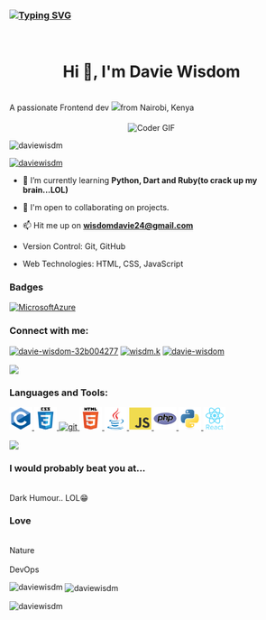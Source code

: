 ### [![Typing SVG](https://readme-typing-svg.demolab.com?font=Flavors&size=29&pause=1000&color=83F7EB&random=false&width=435&lines=An+Ardent+Frontend+Developer</!>)](https://git.io/typing-svg)

# <center><br>Hi 👋, I'm Davie Wisdom</br></center>
 <br>A passionate Frontend dev <img src=https://tenor.com/view/kaito-typing-gaming-programming-anime-gif-9051183.gif width='30'>from Nairobi, Kenya</br>
<p>
  <center>
<img align="middle" class="center" alt="Coder GIF" height=250 width=350 src="https://user-images.githubusercontent.com/55389276/140866485-8fb1c876-9a8f-4d6a-98dc-08c4981eaf70.gif">
  </center>
</p>


<p align="left"> <img src="https://komarev.com/ghpvc/?username=daviewisdm&label=Profile%20views&color=0e75b6&style=flat" alt="daviewisdm" /> </p>

<p align="left"> <a href="https://github.com/ryo-ma/github-profile-trophy"><img src="https://github-profile-trophy.vercel.app/?username=daviewisdm" alt="daviewisdm" /></a> </p>


- 🌱 I’m currently learning <b>**Python, Dart and Ruby</b>(to crack up my brain...LOL)**

- 🤝  I'm open to collaborating on projects.

- 📫 Hit me up on **wisdomdavie24@gmail.com**

- Version Control: Git, GitHub

- Web Technologies: HTML, CSS, JavaScript

<h3 align="left">Badges </h3>
<p align="left">
 <a href="https://www.credly.com/badges/a109d3a3-9738-4780-bd1a-6b330e248fd1/public_url">
   <img src="https://images.credly.com/size/220x220/images/486d0b19-bd25-4559-93d8-028809d56df6/image.png" alt="MicrosoftAzure" />
 </a>
</p>

<h3 align="left">Connect with me:</h3>
<p align="left">
<a href="https://linkedin.com/in/davie-wisdom-32b004277" target="blank"><img align="center" src="https://raw.githubusercontent.com/rahuldkjain/github-profile-readme-generator/master/src/images/icons/Social/linked-in-alt.svg" alt="davie-wisdom-32b004277" height="30" width="40" /></a>
 <a href="https://instagram.com/wisdm.k" target="blank"><img align="center" src="https://raw.githubusercontent.com/rahuldkjain/github-profile-readme-generator/master/src/images/icons/Social/instagram.svg" alt="wisdm.k" height="30" width="40" /></a>
<a href="https://stackoverflow.com/users/21936622/davie-wisdom" target="blank"><img align="center" src="https://raw.githubusercontent.com/rahuldkjain/github-profile-readme-generator/master/src/images/icons/Social/stack-overflow.svg" alt="davie-wisdom" height="30" width="40" /></a>

</p>
<p>
  <img align="center" src="https://tenor.com/view/yo-hit-me-up-call-me-holla-hmu-eman-sv2-gif-15495089.gif" width="300">
</p>

<h3 align="left">Languages and Tools:</h3>
<p align="left"> <a href="https://www.cprogramming.com/" target="_blank" rel="noreferrer"> <img src="https://raw.githubusercontent.com/devicons/devicon/master/icons/c/c-original.svg" alt="c" width="40" height="40"/> </a> <a href="https://www.w3schools.com/css/" target="_blank" rel="noreferrer"> <img src="https://raw.githubusercontent.com/devicons/devicon/master/icons/css3/css3-original-wordmark.svg" alt="css3" width="40" height="40"/> </a> <a href="https://git-scm.com/" target="_blank" rel="noreferrer"> <img src="https://www.vectorlogo.zone/logos/git-scm/git-scm-icon.svg" alt="git" width="40" height="40"/> </a> <a href="https://www.w3.org/html/" target="_blank" rel="noreferrer"> <img src="https://raw.githubusercontent.com/devicons/devicon/master/icons/html5/html5-original-wordmark.svg" alt="html5" width="40" height="40"/> </a> <a href="https://www.java.com" target="_blank" rel="noreferrer"> <img src="https://raw.githubusercontent.com/devicons/devicon/master/icons/java/java-original.svg" alt="java" width="40" height="40"/> </a> <a href="https://developer.mozilla.org/en-US/docs/Web/JavaScript" target="_blank" rel="noreferrer"> <img src="https://raw.githubusercontent.com/devicons/devicon/master/icons/javascript/javascript-original.svg" alt="javascript" width="40" height="40"/> </a> <a href="https://www.php.net" target="_blank" rel="noreferrer"> <img src="https://raw.githubusercontent.com/devicons/devicon/master/icons/php/php-original.svg" alt="php" width="40" height="40"/> </a> <a href="https://www.python.org" target="_blank" rel="noreferrer"> <img src="https://raw.githubusercontent.com/devicons/devicon/master/icons/python/python-original.svg" alt="python" width="40" height="40"/> </a> <a href="https://reactjs.org/" target="_blank" rel="noreferrer"> <img src="https://raw.githubusercontent.com/devicons/devicon/master/icons/react/react-original-wordmark.svg" alt="react" width="40" height="40"/> </a> </p>
<p>
  <img align="center" src="https://media1.giphy.com/media/scZPhLqaVOM1qG4lT9/giphy.gif?cid=ecf05e47pqr2kmzgzxcffdbh5bqfpxnyhsn5ve1ujclnjgpg&ep=v1_gifs_search&rid=giphy.gif&ct=g.gif">
</p>

### I would probably beat you at...
<br>Dark Humour.. LOL😁</br>

### Love
<br>Nature</br><br>DevOps</br>

<p><img align="left" src="https://github-readme-stats.vercel.app/api/top-langs?username=daviewisdm&show_icons=true&locale=en&layout=compact" alt="daviewisdm" /></p>

<p>&nbsp;<img align="center" src="https://github-readme-stats.vercel.app/api?username=daviewisdm&show_icons=true&locale=en" alt="daviewisdm" /></p>

<p><img align="center" src="https://github-readme-streak-stats.herokuapp.com/?user=daviewisdm&" alt="daviewisdm" /></p>


